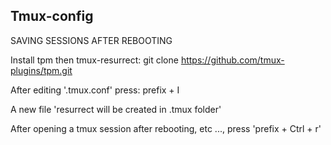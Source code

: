 ## Tmux-config

SAVING SESSIONS AFTER REBOOTING

Install tpm then tmux-resurrect: git clone https://github.com/tmux-plugins/tpm.git

After editing '.tmux.conf' press: prefix + I

A new file 'resurrect will be created in .tmux folder'

After opening a tmux session after rebooting, etc ..., press 'prefix + Ctrl + r'

